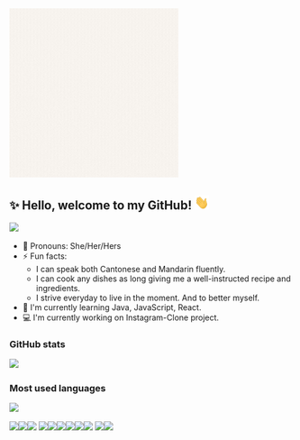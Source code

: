 <img src="https://github.com/hzeng33/hzeng33/blob/main/Hannah%20Zeng.gif" width="300px">

## ✨ Hello, welcome to my GitHub! <img src="wave.gif" height="25px" width="25px">
[![](https://img.shields.io/badge/LinkedIn-0077B5?style=for-the-badge&logo=linkedin&logoColor=white)](https://www.linkedin.com/in/huiqingzeng)

- :woman: Pronouns: She/Her/Hers
- ⚡ Fun facts: 
   * I can speak both Cantonese and Mandarin fluently.     
   * I can cook any dishes as long giving me a well-instructed recipe and ingredients.
   * I strive everyday to live in the moment. And to better myself.
- :seedling: I'm currently learning Java, JavaScript, React.
- :computer: I'm currently working on Instagram-Clone project.
 
 ### GitHub stats
 <img src="https://github-readme-stats.vercel.app/api?username=hzeng33&show_icons=true&theme=vue-dark"/>
 
 ### Most used languages
 <img src="https://github-readme-stats.vercel.app/api/top-langs?username=hzeng33"/>
 
 
 
 <img height=37 src="https://cdn.jsdelivr.net/gh/devicons/devicon/icons/java/java-original-wordmark.svg" /><img height=37 src="https://cdn.jsdelivr.net/gh/devicons/devicon/icons/html5/html5-original-wordmark.svg" /><img height=37 src="https://cdn.jsdelivr.net/gh/devicons/devicon/icons/css3/css3-original.svg" /> <img height=37 src="https://cdn.jsdelivr.net/gh/devicons/devicon/icons/javascript/javascript-original.svg" /><img height=37 src="https://cdn.jsdelivr.net/gh/devicons/devicon/icons/react/react-original.svg" /><img height=37 src="https://cdn.jsdelivr.net/gh/devicons/devicon/icons/vscode/vscode-original.svg" /><img height=37 src="https://cdn.jsdelivr.net/gh/devicons/devicon/icons/git/git-original.svg" /><img height=37 src="https://cdn.jsdelivr.net/gh/devicons/devicon/icons/github/github-original.svg" /><img height=37  src="https://cdn.jsdelivr.net/gh/devicons/devicon/icons/python/python-original-wordmark.svg" /> <img height=37 src="https://cdn.jsdelivr.net/gh/devicons/devicon/icons/php/php-original.svg" /><img height=37 src="https://cdn.jsdelivr.net/gh/devicons/devicon/icons/postgresql/postgresql-original-wordmark.svg" />
          
          
          
          
          


<!--
**hzeng33/hzeng33** is a ✨ _special_ ✨ repository because its `README.md` (this file) appears on your GitHub profile.

Here are some ideas to get you started:

- 🔭 I’m currently working on ...
- 🌱 I’m currently learning ...
- 👯 I’m looking to collaborate on ...
- 🤔 I’m looking for help with ...
- 💬 Ask me about ...
- 📫 How to reach me: ...
- 😄 Pronouns: ...
- ⚡ Fun fact: ...
- badge website: https://dev.to/envoy_/150-badges-for-github-pnk [![](<badge_url>)](<hyperlink>)
- Tools icon <code><img width="7.5%" src="https://www.vectorlogo.zone/logos/java/java-horizontal.svg"></code>  website: https://devicon.dev/
-->
